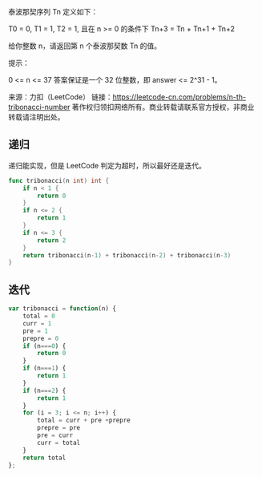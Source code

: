 泰波那契序列 Tn 定义如下： 

T0 = 0, T1 = 1, T2 = 1, 且在 n >= 0 的条件下 Tn+3 = Tn + Tn+1 + Tn+2

给你整数 n，请返回第 n 个泰波那契数 Tn 的值。

提示：

0 <= n <= 37
答案保证是一个 32 位整数，即 answer <= 2^31 - 1。


来源：力扣（LeetCode）
链接：https://leetcode-cn.com/problems/n-th-tribonacci-number
著作权归领扣网络所有。商业转载请联系官方授权，非商业转载请注明出处。



## 递归

递归能实现，但是 LeetCode 判定为超时，所以最好还是迭代。

```go
func tribonacci(n int) int {
	if n < 1 {
		return 0
	}
	if n <= 2 {
		return 1
	}
	if n <= 3 {
		return 2
	}
	return tribonacci(n-1) + tribonacci(n-2) + tribonacci(n-3)
}
```


## 迭代

```js
var tribonacci = function(n) {
    total = 0
    curr = 1
    pre = 1
    prepre = 0
    if (n===0) {
        return 0
    }
    if (n===1) {
        return 1
    }
    if (n===2) {
        return 1
    }
    for (i = 3; i <= n; i++) {
        total = curr + pre +prepre
        prepre = pre
        pre = curr
        curr = total
    }
    return total
};
```